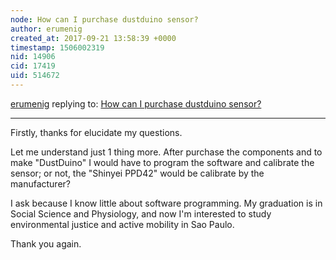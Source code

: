 ```yaml
---
node: How can I purchase dustduino sensor?
author: erumenig
created_at: 2017-09-21 13:58:39 +0000
timestamp: 1506002319
nid: 14906
cid: 17419
uid: 514672
---
```




[erumenig](../profile/erumenig) replying to: [How can I purchase dustduino sensor?](../notes/erumenig/09-19-2017/how-can-i-purchase-dustduino-sensor)

----
Firstly, thanks for elucidate my questions. 

Let me understand just 1 thing more. After purchase the components and to make "DustDuino" I would have to program the software and calibrate the sensor; or not, the "Shinyei PPD42" would be calibrate by the manufacturer? 

I ask because I know little about software programming. My graduation is in Social Science and Physiology, and now I'm interested to study environmental justice and active mobility in Sao Paulo.

Thank you again.
